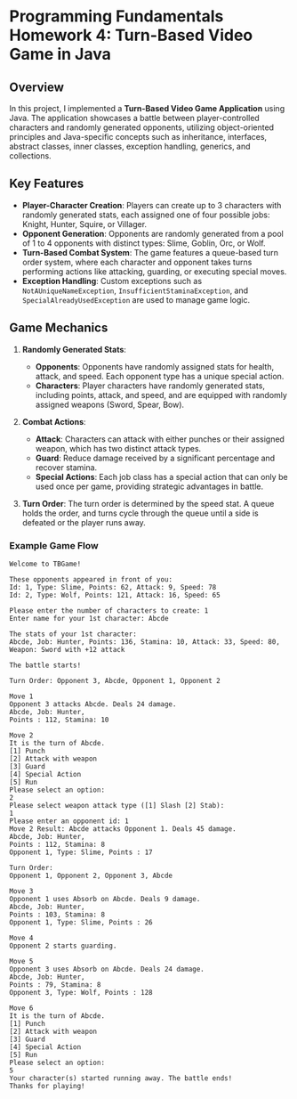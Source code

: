 # Programming Fundamentals Homework 4: Turn-Based Video Game in Java

## Overview
In this project, I implemented a **Turn-Based Video Game Application** using Java. The application showcases a battle between player-controlled characters and randomly generated opponents, utilizing object-oriented principles and Java-specific concepts such as inheritance, interfaces, abstract classes, inner classes, exception handling, generics, and collections.

## Key Features
- **Player-Character Creation**: Players can create up to 3 characters with randomly generated stats, each assigned one of four possible jobs: Knight, Hunter, Squire, or Villager.
- **Opponent Generation**: Opponents are randomly generated from a pool of 1 to 4 opponents with distinct types: Slime, Goblin, Orc, or Wolf.
- **Turn-Based Combat System**: The game features a queue-based turn order system, where each character and opponent takes turns performing actions like attacking, guarding, or executing special moves.
- **Exception Handling**: Custom exceptions such as `NotAUniqueNameException`, `InsufficientStaminaException`, and `SpecialAlreadyUsedException` are used to manage game logic.

## Game Mechanics
1. **Randomly Generated Stats**:
   - **Opponents**: Opponents have randomly assigned stats for health, attack, and speed. Each opponent type has a unique special action.
   - **Characters**: Player characters have randomly generated stats, including points, attack, and speed, and are equipped with randomly assigned weapons (Sword, Spear, Bow).

2. **Combat Actions**:
   - **Attack**: Characters can attack with either punches or their assigned weapon, which has two distinct attack types.
   - **Guard**: Reduce damage received by a significant percentage and recover stamina.
   - **Special Actions**: Each job class has a special action that can only be used once per game, providing strategic advantages in battle.

3. **Turn Order**: The turn order is determined by the speed stat. A queue holds the order, and turns cycle through the queue until a side is defeated or the player runs away.

### Example Game Flow

```text
Welcome to TBGame!

These opponents appeared in front of you:
Id: 1, Type: Slime, Points: 62, Attack: 9, Speed: 78
Id: 2, Type: Wolf, Points: 121, Attack: 16, Speed: 65

Please enter the number of characters to create: 1
Enter name for your 1st character: Abcde

The stats of your 1st character:
Abcde, Job: Hunter, Points: 136, Stamina: 10, Attack: 33, Speed: 80, Weapon: Sword with +12 attack

The battle starts!

Turn Order: Opponent 3, Abcde, Opponent 1, Opponent 2

Move 1
Opponent 3 attacks Abcde. Deals 24 damage.
Abcde, Job: Hunter,
Points : 112, Stamina: 10

Move 2
It is the turn of Abcde.
[1] Punch
[2] Attack with weapon
[3] Guard
[4] Special Action
[5] Run
Please select an option:
2
Please select weapon attack type ([1] Slash [2] Stab):
1
Please enter an opponent id: 1
Move 2 Result: Abcde attacks Opponent 1. Deals 45 damage.
Abcde, Job: Hunter,
Points : 112, Stamina: 8
Opponent 1, Type: Slime, Points : 17

Turn Order:
Opponent 1, Opponent 2, Opponent 3, Abcde

Move 3
Opponent 1 uses Absorb on Abcde. Deals 9 damage.
Abcde, Job: Hunter,
Points : 103, Stamina: 8
Opponent 1, Type: Slime, Points : 26

Move 4
Opponent 2 starts guarding.

Move 5
Opponent 3 uses Absorb on Abcde. Deals 24 damage.
Abcde, Job: Hunter,
Points : 79, Stamina: 8
Opponent 3, Type: Wolf, Points : 128

Move 6
It is the turn of Abcde.
[1] Punch
[2] Attack with weapon
[3] Guard
[4] Special Action
[5] Run
Please select an option:
5
Your character(s) started running away. The battle ends!
Thanks for playing!
